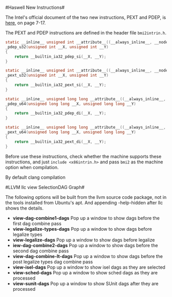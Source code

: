 #Haswell New Instructions#

The Intel's official document of the two new instructions, PEXT and
PDEP, is
[here](https://software.intel.com/sites/default/files/m/8/a/1/8/4/36945-319433-011.pdf),
on page 7-17.

The PEXT and PDEP instructions are defined in the header file
``bmi2intrin.h``.

```c
static __inline__ unsigned int __attribute__((__always_inline__, __nodebug__))
_pdep_u32(unsigned int __X, unsigned int __Y)
{
    return __builtin_ia32_pdep_si(__X, __Y);
}

static __inline__ unsigned int __attribute__((__always_inline__, __nodebug__))
_pext_u32(unsigned int __X, unsigned int __Y)
{
    return __builtin_ia32_pext_si(__X, __Y);
}

static __inline__ unsigned long long __attribute__((__always_inline__, __nodebug__))
_pdep_u64(unsigned long long __X, unsigned long long __Y)
{
    return __builtin_ia32_pdep_di(__X, __Y);
}

static __inline__ unsigned long long __attribute__((__always_inline__, __nodebug__))
_pext_u64(unsigned long long __X, unsigned long long __Y)
{
    return __builtin_ia32_pext_di(__X, __Y);
}
```

Before use these instructions, check whether the machine supports
these instructions, and just ``include <x86intrin.h>`` and pass
``bmi2`` as the machine option when compilation.


By default clang compilation 

#LLVM llc view SelectionDAG Graph#

The following options will be built from the llvm source code package, not in the tools installed from Ubuntu's apt. And appending -help-hidden after llc shows the details.

* **view-dag-combine1-dags** Pop up a window to show dags before the first dag combine pass
* **view-legalize-types-dags** Pop up a window to show dags before legalize types
* **view-legalize-dags** Pop up a window to show dags before legalize
* **iew-dag-combine2-dags** Pop up a window to show dags before the second dag combine pass
* **view-dag-combine-lt-dags** Pop up a window to show dags before the post legalize types dag combine pass
* **view-isel-dags** Pop up a window to show isel dags as they are selected
* **view-sched-dags** Pop up a window to show sched dags as they are processed
* **view-sunit-dags** Pop up a window to show SUnit dags after they are processed
